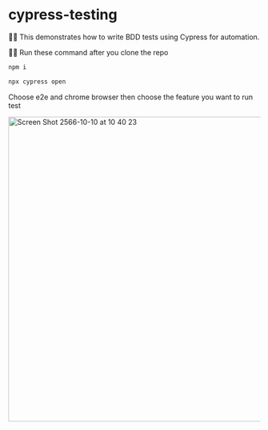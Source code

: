 # cypress-testing

✍🏼 This demonstrates how to write BDD tests using Cypress for automation.

🏃‍♀️ Run these command after you clone the repo
 ```javascript
npm i
```
 ```javascript
npx cypress open
```
Choose e2e and chrome browser then choose the feature you want to run test

<img width="609" alt="Screen Shot 2566-10-10 at 10 40 23" src="https://github.com/pichaipusit/cypress-testing/assets/98447346/d14a0267-6fb8-4e3d-ab0a-6319fa87c5e5">


